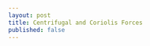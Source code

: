 ```yaml
---
layout: post
title: Centrifugal and Coriolis Forces
published: false
---
```


<!-- 
* https://physics.stackexchange.com/questions/109500/does-centrifugal-force-exist
* https://physics.stackexchange.com/questions/108925/is-the-centrifugal-force-a-real-force
-->

